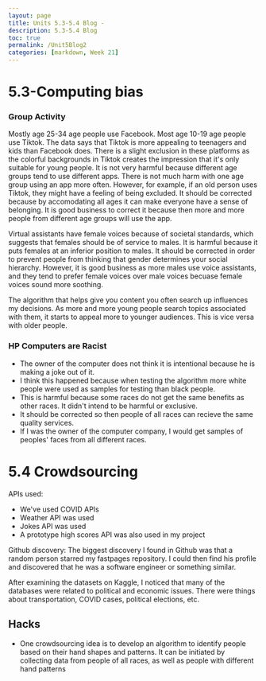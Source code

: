 ```yaml
---
layout: page
title: Units 5.3-5.4 Blog - 
description: 5.3-5.4 Blog
toc: true
permalink: /Unit5Blog2
categories: [markdown, Week 21]
---
```


# 5.3-Computing bias
### Group Activity
Mostly age 25-34 age people use Facebook.
Most age 10-19 age people use Tiktok.
The data says that Tiktok is more appealing to teenagers and kids than Facebook does. There is a slight exclusion in these platforms as the colorful backgrounds in Tiktok creates the impression that it's only suitable for young people. It is not very harmful because different age groups tend to use different apps. There is not much harm with one age group using an app more often. However, for example, if an old person uses Tiktok, they might have a feeling of being excluded. It should be corrected because by accomodating all ages it can make everyone have a sense of belonging. It is good business to correct it because then more and more people from different age groups will use the app.

Virtual assistants have female voices because of societal standards, which suggests that females should be of service to males. It is harmful because it puts females at an inferior position to males. It should be corrected in order to prevent people from thinking that gender determines your social hierarchy. However, it is good business as more males use voice assistants, and they tend to prefer female voices over male voices becuase female voices sound more soothing.

The algorithm that helps give you content you often search up influences my decisions. As more and more young people search topics associated with them, it starts to appeal more to younger audiences. This is vice versa with older people.

### HP Computers are Racist
- The owner of the computer does not think it is intentional because he is making a joke out of it.
- I think this happened because when testing the algorithm more white people were used as samples for testing than black people.
- This is harmful because some races do not get the same benefits as other races. It didn't intend to be harmful or exclusive.
- It should be corrected so then people of all races can recieve the same quality services.
- If I was the owner of the computer company, I would get samples of peoples' faces from all different races.

# 5.4 Crowdsourcing
APIs used:
- We've used COVID APIs
- Weather API was used
- Jokes API was used
- A prototype high scores API was also used in my project

Github discovery:
The biggest discovery I found in Github was that a random person starred my fastpages repository. I could then find his profile and discovered that he was a software engineer or something similar.

After examining the datasets on Kaggle, I noticed that many of the databases were related to political and economic issues. There were things about transportation, COVID cases, political elections, etc.

## Hacks
- One crowdsourcing idea is to develop an algorithm to identify people based on their hand shapes and patterns. It can be initiated by collecting data from people of all races, as well as people with different hand patterns